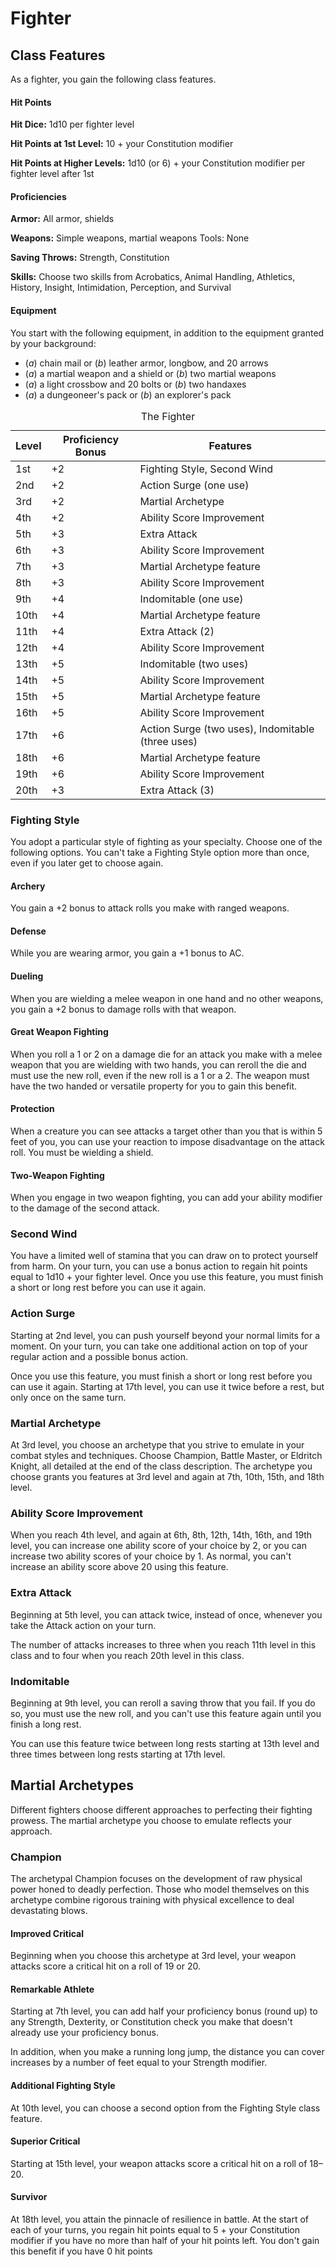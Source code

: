# Fighter

## Class Features

As a fighter, you gain the following class features.

#### Hit Points

**Hit Dice:** 1d10 per fighter level  

**Hit Points at 1st Level:** 10 + your Constitution modifier  

**Hit Points at Higher Levels:** 1d10 (or 6) + your Constitution modifier per fighter level after 1st

#### Proficiencies

**Armor:** All armor, shields  

**Weapons:** Simple weapons, martial weapons Tools: None  

**Saving Throws:** Strength, Constitution  

**Skills:** Choose two skills from Acrobatics, Animal Handling, Athletics, History, Insight, Intimidation, Perception, and Survival

#### Equipment

You start with the following equipment, in addition to the equipment granted by your background:

* (*a*) chain mail or (*b*) leather armor, longbow, and 20 arrows 
* (*a*) a martial weapon and a shield or (*b*) two martial weapons
* (*a*) a light crossbow and 20 bolts or (*b*) two handaxes
* (*a*) a dungeoneer's pack or (*b*) an explorer's pack

<table>
<caption id="the-fighter">The Fighter</caption>
<colgroup>
<col style="text-align:center;"/>
<col style="text-align:center;"/>
<col style="text-align:left;"/>
</colgroup>

<thead>
<tr>
	<th>Level</th>
	<th>Proficiency Bonus</th>
	<th>Features</th>
</tr>
</thead>

<tbody>
<tr>
	<td>1st</td>
	<td>+2</td>
	<td>Fighting Style, Second Wind</td>
</tr>
<tr>
	<td>2nd</td>
	<td>+2</td>
	<td>Action Surge (one use)</td>
</tr>
<tr>
	<td>3rd</td>
	<td>+2</td>
	<td>Martial Archetype</td>
</tr>
<tr>
	<td>4th</td>
	<td>+2</td>
	<td>Ability Score Improvement</td>
</tr>
<tr>
	<td>5th</td>
	<td>+3</td>
	<td>Extra Attack</td>
</tr>
<tr>
	<td>6th</td>
	<td>+3</td>
	<td>Ability Score Improvement</td>
</tr>
<tr>
	<td>7th</td>
	<td>+3</td>
	<td>Martial Archetype feature</td>
</tr>
<tr>
	<td>8th</td>
	<td>+3</td>
	<td>Ability Score Improvement</td>
</tr>
<tr>
	<td>9th</td>
	<td>+4</td>
	<td>Indomitable (one use)</td>
</tr>
<tr>
	<td>10th</td>
	<td>+4</td>
	<td>Martial Archetype feature</td>
</tr>
<tr>
	<td>11th</td>
	<td>+4</td>
	<td>Extra Attack (2)</td>
</tr>
<tr>
	<td>12th</td>
	<td>+4</td>
	<td>Ability Score Improvement</td>
</tr>
<tr>
	<td>13th</td>
	<td>+5</td>
	<td>Indomitable (two uses)</td>
</tr>
<tr>
	<td>14th</td>
	<td>+5</td>
	<td>Ability Score Improvement</td>
</tr>
<tr>
	<td>15th</td>
	<td>+5</td>
	<td>Martial Archetype feature</td>
</tr>
<tr>
	<td>16th</td>
	<td>+5</td>
	<td>Ability Score Improvement</td>
</tr>
<tr>
	<td>17th</td>
	<td>+6</td>
	<td>Action Surge (two uses), Indomitable (three uses)</td>
</tr>
<tr>
	<td>18th</td>
	<td>+6</td>
	<td>Martial Archetype feature</td>
</tr>
<tr>
	<td>19th</td>
	<td>+6</td>
	<td>Ability Score Improvement</td>
</tr>
<tr>
	<td>20th</td>
	<td>+3</td>
	<td>Extra Attack (3)</td>
</tr>
</tbody>
</table>

### Fighting Style

You adopt a particular style of fighting as your specialty. Choose one of the following options. You can't take a Fighting Style option more than once, even if you later get to choose again.

#### Archery

You gain a +2 bonus to attack rolls you make with ranged weapons.

#### Defense

While you are wearing armor, you gain a +1 bonus to AC.

#### Dueling

When you are wielding a melee weapon in one hand and no other weapons, you gain a +2 bonus to damage rolls with that weapon.

#### Great Weapon Fighting

When you roll a 1 or 2 on a damage die for an attack you make with a melee weapon that you are wielding with two hands, you can reroll the die and must use the new roll, even if the new roll is a 1 or a 2. The weapon must have the two handed or versatile property for you to gain this benefit.

#### Protection

When a creature you can see attacks a target other than you that is within 5 feet of you, you can use your reaction to impose disadvantage on the attack roll. You must be wielding a shield.

#### Two-Weapon Fighting

When you engage in two weapon fighting, you can add your ability modifier to the damage of the second attack.

### Second Wind

You have a limited well of stamina that you can draw on to protect yourself from harm. On your turn, you can use a bonus action to regain hit points equal to 1d10 + your fighter level. Once you use this feature, you must finish a short or long rest before you can use it again.

### Action Surge

Starting at 2nd level, you can push yourself beyond your normal limits for a moment. On your turn, you can take one additional action on top of your regular action and a possible bonus action.

Once you use this feature, you must finish a short or long rest before you can use it again. Starting at 17th level, you can use it twice before a rest, but only once on the same turn.

### Martial Archetype

At 3rd level, you choose an archetype that you strive to emulate in your combat styles and techniques. Choose Champion, Battle Master, or Eldritch Knight, all detailed at the end of the class description. The archetype you choose grants you features at 3rd level and again at 7th, 10th, 15th, and 18th level.

### Ability Score Improvement

When you reach 4th level, and again at 6th, 8th, 12th, 14th, 16th, and 19th level, you can increase one ability score of your choice by 2, or you can increase two ability scores of your choice by 1. As normal, you can't increase an ability score above 20 using this feature.

### Extra Attack

Beginning at 5th level, you can attack twice, instead of once, whenever you take the Attack action on your turn.

The number of attacks increases to three when you reach 11th level in this class and to four when you reach 20th level in this class.

### Indomitable

Beginning at 9th level, you can reroll a saving throw that you fail. If you do so, you must use the new roll, and you can't use this feature again until you finish a long rest.

You can use this feature twice between long rests starting at 13th level and three times between long rests starting at 17th level.

## Martial Archetypes

Different fighters choose different approaches to perfecting their fighting prowess. The martial archetype you choose to emulate reflects your approach.

### Champion

The archetypal Champion focuses on the development of raw physical power honed to deadly perfection. Those who model themselves on this archetype combine rigorous training with physical excellence to deal devastating blows.

#### Improved Critical

Beginning when you choose this archetype at 3rd level, your weapon attacks score a critical hit on a roll of 19 or 20.

#### Remarkable Athlete

Starting at 7th level, you can add half your proficiency bonus (round up) to any Strength, Dexterity, or Constitution check you make that doesn't already use your proficiency bonus.

In addition, when you make a running long jump, the distance you can cover increases by a number of feet equal to your Strength modifier.

#### Additional Fighting Style

At 10th level, you can choose a second option from the Fighting Style class feature.

#### Superior Critical

Starting at 15th level, your weapon attacks score a critical hit on a roll of 18–20.

#### Survivor

At 18th level, you attain the pinnacle of resilience in battle. At the start of each of your turns, you regain hit points equal to 5 + your Constitution modifier if you have no more than half of your hit points left. You don't gain this benefit if you have 0 hit points
